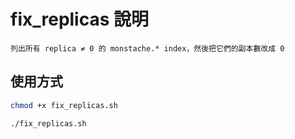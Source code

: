 # fix_replicas 說明

```
列出所有 replica ≠ 0 的 monstache.* index，然後把它們的副本數改成 0
```

## 使用方式

```sh
chmod +x fix_replicas.sh
```

```sh
./fix_replicas.sh
```